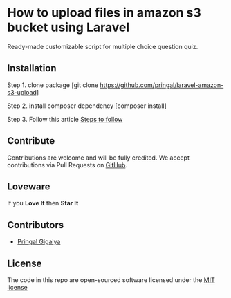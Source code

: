 # How to upload files in amazon s3 bucket using Laravel

 Ready-made customizable script for multiple choice question quiz.

**Installation**
-

Step 1. clone package [git clone https://github.com/pringal/laravel-amazon-s3-upload]

Step 2. install composer dependency [composer install]

Step 3. Follow this article <a href="https://codescompanion.com/how-to-upload-files-in-amazon-s3-bucket-using-laravel/">Steps to follow</a>


**Contribute**
-

Contributions are welcome and will be fully credited. We accept contributions via Pull Requests on [GitHub](https://github.com/pringal/laravel-amazon-s3-upload).

**Loveware**
-

If you **Love It** then **Star It**

**Contributors**
-

* [Pringal Gigaiya](https://github.com/pringal)

**License**
-

The code in this repo are open-sourced software licensed under the [MIT license](http://opensource.org/licenses/MIT)
